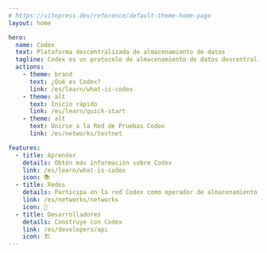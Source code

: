 ```yaml
---
# https://vitepress.dev/reference/default-theme-home-page
layout: home

hero:
  name: Codex
  text: Plataforma descentralizada de almacenamiento de datos
  tagline: Codex es un protocolo de almacenamiento de datos descentralizado y duradero, creado para que la comunidad mundial pueda preservar su conocimiento más importante sin riesgo de censura.
  actions:
    - theme: brand
      text: ¿Qué es Codex?
      link: /es/learn/what-is-codex
    - theme: alt
      text: Inicio rápido
      link: /es/learn/quick-start
    - theme: alt
      text: Unirse a la Red de Pruebas Codex
      link: /es/networks/testnet

features:
  - title: Aprender
    details: Obtén más información sobre Codex
    link: /es/learn/what-is-codex
    icon: 📚
  - title: Redes
    details: Participa en la red Codex como operador de almacenamiento o Comprador
    link: /es/networks/networks
    icon: 🚦
  - title: Desarrolladores
    details: Construye con Codex
    link: /es/developers/api
    icon: 🏗️
---
```

